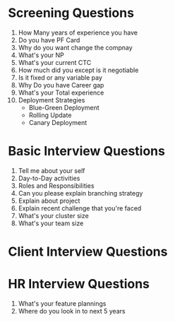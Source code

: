 # Screening Questions
1. How Many years of experience you have
2. Do you have PF Card
3. Why do you want change the compnay
4. What's your NP
5. What's your current CTC
6. How much did you except is it negotiable
7. Is it fixed or any variable pay
8. Why Do you have Career gap
9. What's your Total experience
10. Deployment Strategies
    - Blue-Green Deployment
    - Rolling Update
    - Canary Deployment

# Basic Interview Questions
1. Tell me about your self
2. Day-to-Day activities 
3. Roles and Responsibilities
4. Can you please explain branching strategy
5. Explain about project
6. Explain recent challenge that you're faced
7. What's your cluster size
8. What's your team size

# Client Interview Questions


# HR Interview Questions
1. What's your feature plannings
2. Where do you look in to next 5 years